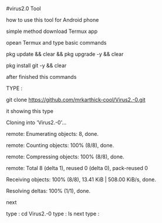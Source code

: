
#virus2.0 Tool 

how to use this tool for Android phone 

simple method download Termux app

opean Termux and type basic commands

pkg update && clear && pkg upgrade -y &&  clear 

pkg install git -y && clear 

 
after finished this commands

TYPE  : 

git clone https://github.com/mrkarthick-cool/Virus2.-0.git

it showing this type 



Cloning into 'Virus2.-0'...

remote: Enumerating objects: 8, done.

remote: Counting objects: 100% (8/8), done.

remote: Compressing objects: 100% (8/8), done.

remote: Total 8 (delta 1), reused 0 (delta 0), pack-reused 0

Receiving objects: 100% (8/8), 13.41 KiB | 508.00 KiB/s, done.

Resolving deltas: 100% (1/1), done.

next 

type : cd Virus2.-0
type  : ls 
next type : 






